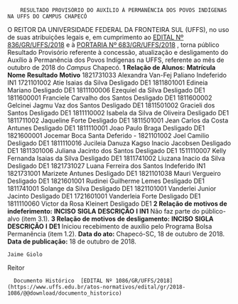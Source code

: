         RESULTADO PROVISÓRIO DO AUXÍLIO À PERMANÊNCIA DOS POVOS INDÍGENAS NA UFFS DO CAMPUS CHAPECÓ  

 O REITOR DA UNIVERSIDADE FEDERAL DA FRONTEIRA SUL (UFFS), no uso de suas atribuições legais e, em cumprimento ao [EDITAL Nº 836/GR/UFFS/2018](https://www.uffs.edu.br/atos-normativos/edital/gr/2018-0836)  e à [PORTARIA Nº 683/GR/UFFS/2018](https://www.uffs.edu.br/atos-normativos/portaria/gr/2018-0683)  , torna público Resultado Provisório referente à concessão, atualização e desligamento do Auxílio à Permanência dos Povos Indígenas na UFFS, referente ao mês de outubro de 2018 do *Campus* Chapecó.  **1 Relação de Alunos:**      **Matrícula**    **Nome**    **Resultado**    **Motivo**      1821731033   Alexandra Van-Fej Paliano   Indeferido   IN1     1721101002   Atie Isaias da Silva   Desligado   DE1     1811801001   Edineia Mariano   Desligado   DE1     1811100006   Ezequiel da Silva   Desligado   DE1     1811600001   Franciele Carvalho dos Santos   Desligado   DE1     1811600002   Gelcinei Jagmu Vaz dos Santos   Desligado   DE1     1811501002   Gracieli dos Santos   Desligado   DE1     1811110002   Isabela da Silva de Oliveira   Desligado   DE1     1811711002   Jaqueline Forte   Desligado   DE1     1811501001   Jean Carlos da Costa Antunes   Desligado   DE1     1811110001   Joao Paulo Braga   Desligado   DE1     1821600001   Jocemar Boca Santa   Deferido   -     1821101002   Joel Camilio   Desligado   DE1     1811110016   Jucileia Danuza Kagso Inacio Jacobsen   Desligado   DE1     1811301006   Juliana Jacinto dos Santos   Desligado   DE1     1511110007   Kelly Fernanda Isaias da Silva   Desligado   DE1     1811741002   Liuzana Inacio da Silva   Desligado   DE1     1821731027   Luana Ferreira dos Santos   Indeferido   IN1     1821731001   Marizete Antunes   Desligado   DE1     1821101038   Mauri Vergueiro   Desligado   DE1     1821601001   Rudinei Guilherme Lemes   Desligado   DE1     1811741001   Solange da Silva   Desligado   DE1     1821101001   Vanderlei Junior Jacinto   Desligado   DE1     1721601001   Vanderleia Forte   Desligado   DE1     1811110060   Victor da Rosa Kleinert   Desligado   DE1      **2 Relação de motivos de indeferimento:**      **INCISO**    **SIGLA**    **DESCRIÇÃO**      **I**    **IN1**    Não faz parte do público-alvo (item 3.1).      **3 Relação de motivos de desligamento:**      **INCISO**    **SIGLA**    **DESCRIÇÃO**      **I**    **DE1**    Iniciou recebimento de auxílio pelo Programa Bolsa Permanência (item 1.2).          **Data do ato:** Chapecó-SC, 18 de outubro de 2018.   
 **Data de publicação:**  18 de outubro de 2018. 

    Jaime Giolo   
 Reitor 

      Documento Histórico  [EDITAL Nº 1086/GR/UFFS/2018](https://www.uffs.edu.br/atos-normativos/edital/gr/2018-1086/@@download/documento_historico)     
      